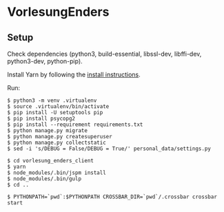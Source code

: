 VorlesungEnders
===============

## Setup

Check dependencies (python3, build-essential, libssl-dev, libffi-dev,
python3-dev, python-pip).

Install Yarn by following the [install
instructions](https://yarnpkg.com/en/docs/install).

Run:

    $ python3 -m venv .virtualenv
    $ source .virtualenv/bin/activate
    $ pip install -U setuptools pip
    $ pip install psycopg2
    $ pip install --requirement requirements.txt
    $ python manage.py migrate
    $ python manage.py createsuperuser
    $ python manage.py collectstatic
    $ sed -i 's/DEBUG = False/DEBUG = True/' personal_data/settings.py

    $ cd vorlesung_enders_client
    $ yarn
    $ node_modules/.bin/jspm install
    $ node_modules/.bin/gulp
    $ cd ..

    $ PYTHONPATH=`pwd`:$PYTHONPATH CROSSBAR_DIR=`pwd`/.crossbar crossbar start
